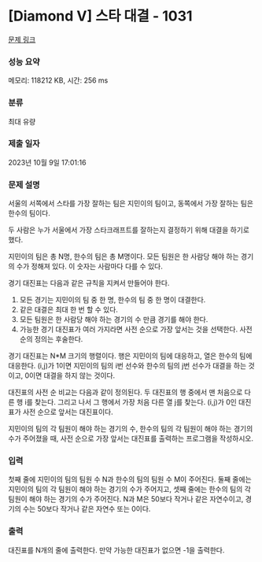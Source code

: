 # [Diamond V] 스타 대결 - 1031 

[문제 링크](https://www.acmicpc.net/problem/1031) 

### 성능 요약

메모리: 118212 KB, 시간: 256 ms

### 분류

최대 유량

### 제출 일자

2023년 10월 9일 17:01:16

### 문제 설명

<p>서울의 서쪽에서 스타를 가장 잘하는 팀은 지민이의 팀이고, 동쪽에서 가장 잘하는 팀은 한수의 팀이다.</p>

<p>두 사람은 누가 서울에서 가장 스타크래프트를 잘하는지 결정하기 위해 대결을 하기로 했다.</p>

<p>지민이의 팀은 총 N명, 한수의 팀은 총 M명이다. 모든 팀원은 한 사람당 해야 하는 경기의 수가 정해져 있다. 이 숫자는 사람마다 다를 수 있다.</p>

<p>경기 대진표는 다음과 같은 규칙을 지켜서 만들어야 한다.</p>

<ol>
	<li>모든 경기는 지민이의 팀 중 한 명, 한수의 팀 중 한 명이 대결한다.</li>
	<li>같은 대결은 최대 한 번 할 수 있다.</li>
	<li>모든 팀원은 한 사람당 해야 하는 경기의 수 만큼 경기를 해야 한다.</li>
	<li>가능한 경기 대진표가 여러 가지라면 사전 순으로 가장 앞서는 것을 선택한다. 사전 순의 정의는 후술한다.</li>
</ol>

<p>경기 대진표는 N*M 크기의 행렬이다. 행은 지민이의 팀에 대응하고, 열은 한수의 팀에 대응한다. (i,j)가 1이면 지민이의 팀의 i번 선수와 한수의 팀의 j번 선수가 대결을 하는 것이고, 0이면 대결을 하지 않는 것이다.</p>

<p>대진표의 사전 순 비교는 다음과 같이 정의된다. 두 대진표의 행 중에서 맨 처음으로 다른 행 i를 찾는다. 그리고 나서 그 행에서 가장 처음 다른 열 j를 찾는다. (i,j)가 0인 대진표가 사전 순으로 앞서는 대진표이다.</p>

<p>지민이의 팀의 각 팀원이 해야 하는 경기의 수, 한수의 팀의 각 팀원이 해야 하는 경기의 수가 주어졌을 때, 사전 순으로 가장 앞서는 대진표를 출력하는 프로그램을 작성하시오.</p>

### 입력 

 <p>첫째 줄에 지민이의 팀의 팀원 수 N과 한수의 팀의 팀원 수 M이 주어진다. 둘째 줄에는 지민이의 팀의 각 팀원이 해야 하는 경기의 수가 주어지고, 셋째 줄에는 한수의 팀의 각 팀원이 해야 하는 경기의 수가 주어진다. N과 M은 50보다 작거나 같은 자연수이고, 경기의 수는 50보다 작거나 같은 자연수 또는 0이다.</p>

### 출력 

 <p>대진표를 N개의 줄에 출력한다. 만약 가능한 대진표가 없으면 -1을 출력한다.</p>

